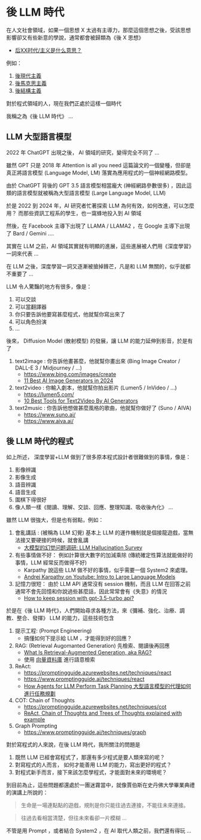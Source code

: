 # 後 LLM 時代

在人文社會領域，如果一個思想 X 太過有主導力，那麼這個思想之後，受該思想影響卻又有些新意的學說，通常都會被歸類為《後 X 思想》

* [后XX时代/主义是什么意思？](https://www.zhihu.com/question/308916137)

例如：

1. [後現代主義](https://zh.wikipedia.org/zh-tw/%E5%90%8E%E7%8E%B0%E4%BB%A3%E4%B8%BB%E4%B9%89)
2. [後馬克思主義](https://wiki.mbalib.com/zh-tw/%E5%90%8E%E9%A9%AC%E5%85%8B%E6%80%9D%E4%B8%BB%E4%B9%89)
3. [後結構主義](https://zh.wikipedia.org/zh-tw/%E5%BE%8C%E7%B5%90%E6%A7%8B%E4%B8%BB%E7%BE%A9)

對於程式領域的人，現在我們正處於這樣一個時代

我稱之為《後 LLM 時代》 ...

## LLM 大型語言模型

2022 年 ChatGPT 出現之後， AI 領域的研究，變得完全不同了 ...

雖然 GPT 只是 2018 年 Attention is all you need 這篇論文的一個變種，但卻是真正將語言模型 (Language Model, LM) 落實為應用程式的一個神經網路模型。

由於 ChatGPT 背後的 GPT 3.5 語言模型相當龐大 (神經網路參數很多) ，因此這類的語言模型就被稱為大型語言模型 (Large Language Model, LLM)

於是 2022 到 2024 年，AI 研究者忙著探索 LLM 為何有效，如何改進，可以怎麼用？ 而那些資訊工程系的學生，也一窩蜂地投入到 AI 領域 

然後，在 Facebook 主導下出現了 LLAMA / LLAMA2 ，在 Google 主導下出現了 Bard / Gemini  ....

其實在 LLM 之前，AI 領域其實就有明顯的進展，這些進展被人們用《深度學習》一詞來代表 ...

在 LLM 之後，深度學習一詞又逐漸被搶掉鋒芒，凡是和 LLM 無關的，似乎就都不重要了 ...

LLM 令人驚豔的地方有很多，像是：

1. 可以交談
2. 可以當翻譯器
3. 你只要告訴他要寫甚麼程式，他就幫你寫出來了
4. 可以角色扮演
5. ...

後來， Diffusion Model (散射模型) 的發展，讓 LLM 的能力延伸到影音，於是有了

1. text2image : 你告訴他畫甚麼，他就幫你畫出來 (Bing Image Creator / DALL-E 3 / Midjourney / ...)
    * https://www.bing.com/images/create
    * [11 Best AI Image Generators in 2024](https://visme.co/blog/best-ai-image-generator/)
2. text2video : 你輸入劇本，他就幫你拍出影片 (Lumen5 / InVideo / ...)
    * https://lumen5.com/
    * [10 Best Tools for Text2Video By AI Generators](https://falahgs.medium.com/10-best-tools-for-text2video-by-ai-generators-47608e223948)
3. text2music : 你告訴他想做甚麼風格的歌曲，他就幫你做好了 (Suno / AIVA)
    * https://www.suno.ai/
    * https://www.aiva.ai/

## 後 LLM 時代的程式

如上所述， 深度學習+LLM 做到了很多原本程式設計者很難做到的事情，像是：

1. 影像辨識
2. 影像生成
3. 語音辨識
4. 語音生成
5. 圍棋下得很好
6. 像人類一樣《閱讀、理解、交談、回應、整理知識、吸收後內化》 ...

雖然 LLM 很強大，但是也有弱點，例如：

1. 會亂講話 :  (被稱為 LLM 幻覺) 基本上 LLM 的運作機制就是個接龍遊戲，當無法接又要硬接的時候，就會亂講
    * [大模型的幻觉问题调研: LLM Hallucination Survey](https://zhuanlan.zhihu.com/p/642648601)
2. 有些事情做不好： 例如計算很大數字的加減乘除 (傳統確定性算法就能做好的事情，LLM 經常反而做得不好)
    * Karpathy 說這些 LLM 做不好的事情，似乎需要一個 System2 來處理。
    * [Andrej Karpathy on Youtube: Intro to Large Language Models](https://www.youtube.com/watch?v=zjkBMFhNj_g)
3. 記憶力很短： 由於 LLM API 通常沒有 session 機制，而且 LLM 在回答之前通常不會先回憶和你說過些甚麼話，因此常常會有《失意》的情況
    * [How to keep session with gpt-3.5-turbo api?](https://community.openai.com/t/how-to-keep-session-with-gpt-3-5-turbo-api/81029/7)

於是在《後 LLM 時代》，人們開始尋求各種方法，來《彌補、強化、治療、調教、整合、發揮》 LLM 的能力，這些技術包含


1. 提示工程: (Prompt Engineering)
    * 搞懂如何下提示給 LLM ，才能得到好的回應？
2. RAG: (Retrieval Augomanted Generation) 先檢索、閱讀後再回應
    * [What Is Retrieval-Augmented Generation, aka RAG?](https://blogs.nvidia.com/blog/what-is-retrieval-augmented-generation/)
    * 使用 [向量資料庫](https://aws.amazon.com/tw/what-is/vector-databases/) 進行語意檢索
3. ReAct: 
    * https://promptingguide.azurewebsites.net/techniques/react
    * https://www.promptingguide.ai/techniques/react
    * [How Agents for LLM Perform Task Planning 大型語言模型的代理如何進行任務規劃](https://hackmd.io/@YungHuiHsu/rkK52BkQp?utm_source=preview-mode&utm_medium=rec)
4. COT: Chain of Thoughts
    * https://promptingguide.azurewebsites.net/techniques/cot
    * [ReAct, Chain of Thoughts and Trees of Thoughts explained with example](https://medium.com/data-science-in-your-pocket/react-chain-of-thoughts-and-trees-of-thoughts-explained-with-example-b9ac88621f2c)
5. Graph Prompting
    * https://www.promptingguide.ai/techniques/graph

對於寫程式的人來說，在後 LLM 時代，我所關注的問題是

1. 既然 LLM 已經會寫程式了，那還有多少程式是要人類來寫的呢？
2. 對寫程式的人而言， 如何才能善用 LLM 的能力，寫出更好的程式？
3. 對程式新手而言，接下來該怎麼學程式，才能面對未來的環境呢？

到目前為止，這些問題都還處於一團迷霧當中，就像賈伯斯在史丹佛大學畢業典禮的演講上所說的：

> 生命是一場連點點的遊戲，規則是你只能往過去連接，不能往未來連接。

> 往過去看相當清楚，但往未來看卻一片模糊 ...

不管是用 Prompt ，或者結合 System2 ，在 AI 取代人類之前，我們還有得玩 ...
